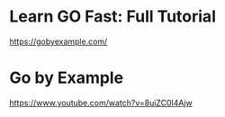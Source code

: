 # Learn GO Fast: Full Tutorial
https://gobyexample.com/

# Go by Example
https://www.youtube.com/watch?v=8uiZC0l4Ajw



